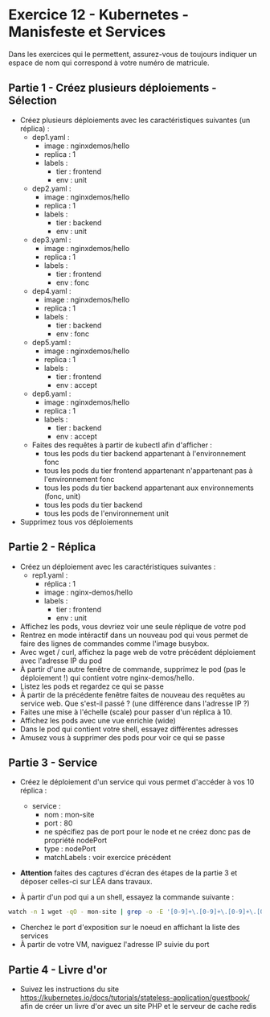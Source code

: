 # Exercice 12 - Kubernetes - Manisfeste et Services

Dans les exercices qui le permettent, assurez-vous de toujours indiquer un espace de nom qui correspond à votre numéro de matricule. 

## Partie 1 - Créez plusieurs déploiements - Sélection

- Créez plusieurs déploiements avec les caractéristiques suivantes (un réplica) :
  - dep1.yaml :
    - image : nginxdemos/hello
    - replica : 1
    - labels :
      - tier : frontend
      - env : unit
  - dep2.yaml :
    - image : nginxdemos/hello
    - replica : 1
    - labels :
      - tier : backend
      - env : unit
  - dep3.yaml :
    - image : nginxdemos/hello
    - replica : 1
    - labels :
      - tier : frontend
      - env : fonc
  - dep4.yaml :
    - image : nginxdemos/hello
    - replica : 1
    - labels :
      - tier : backend
      - env : fonc
  - dep5.yaml :
    - image : nginxdemos/hello
    - replica : 1
    - labels :
      - tier : frontend
      - env : accept
  - dep6.yaml :
    - image : nginxdemos/hello
    - replica : 1
    - labels :
      - tier : backend
      - env : accept
  - Faites des requêtes à partir de kubectl afin d'afficher :
    - tous les pods du tier backend appartenant à l'environnement fonc
    - tous les pods du tier frontend appartenant n'appartenant pas à l'environnement fonc
    - tous les pods du tier backend appartenant aux environnements (fonc, unit)
    - tous les pods du tier backend
    - tous les pods de l'environnement unit
- Supprimez tous vos déploiements

## Partie 2 - Réplica

- Créez un déploiement avec les caractéristiques suivantes :
  - rep1.yaml :
    - réplica : 1
    - image : nginx-demos/hello
    - labels :
      - tier : frontend
      - env : unit
- Affichez les pods, vous devriez voir une seule réplique de votre pod
- Rentrez en mode intéractif dans un nouveau pod qui vous permet de faire des lignes de commandes comme l'image busybox.
- Avec wget / curl, affichez la page web de votre précédent déploiement avec l'adresse IP du pod
- À partir d'une autre fenêtre de commande, supprimez le pod (pas le déploiement !) qui contient votre nginx-demos/hello.
- Listez les pods et regardez ce qui se passe
- À partir de la précédente fenêtre faites de nouveau des requêtes au service web. Que s'est-il passé ? (une différence dans l'adresse IP ?)
- Faites une mise à l'échelle (scale) pour passer d'un réplica à 10.
- Affichez les pods avec une vue enrichie (wide)
- Dans le pod qui contient votre shell, essayez différentes adresses
- Amusez vous à supprimer des pods pour voir ce qui se passe

## Partie 3 - Service

- Créez le déploiement d'un service qui vous permet d'accéder à vos 10 réplica :
  - service :
    - nom : mon-site
    - port : 80
    - ne spécifiez pas de port pour le node et ne créez donc pas de propriété nodePort
    - type : nodePort
    - matchLabels : voir exercice précédent

- **Attention** faites des captures d'écran des étapes de la partie 3 et déposer celles-ci sur LÉA dans travaux.
- À partir d'un pod qui a un shell, essayez la commande suivante :

```bash
watch -n 1 wget -qO - mon-site | grep -o -E '[0-9]+\.[0-9]+\.[0-9]+\.[0-9]+'
```

- Cherchez le port d'exposition sur le noeud en affichant la liste des services
- À partir de votre VM, naviguez l'adresse IP suivie du port

## Partie 4 - Livre d'or

- Suivez les instructions du site https://kubernetes.io/docs/tutorials/stateless-application/guestbook/ afin de créer un livre d'or avec un site PHP et le serveur de cache redis
